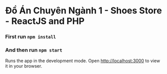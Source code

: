 # Đồ Án Chuyên Ngành 1 - Shoes Store - ReactJS and PHP

### First run `npm install`

### And then run `npm start`

Runs the app in the development mode.
Open [http://localhost:3000](http://localhost:3000) to view it in your browser.
